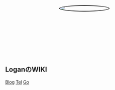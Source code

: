 <!-- _coverpage.md -->

<div class='cover'>
    <a href="https://wiki.loganren.xyz">
        <img class='avatar'src="https://images.loganren.xyz/images/2021/02/06/sagiri-300.png"></img>
    </a>
</div>

<style>
.avatar{
	border: #000 solid 2px;
	display: block;
	margin: 50px auto;
	-moz-border-radius: 50%;
	-webkit-border-radius: 50%;
	border-radius: 50%;
	transition: all 2.0s;
}
.avatar:hover{
	transform: rotate(360deg);
	-moz-box-shadow: 0px 0px 25px rgba(0, 255, 178, 1);
	-webkit-box-shadow: 0px 0px 25px rgba(0, 255, 178, 1);
	box-shadow: 0px 0px 25px rgba(0, 255, 178, 1);
	cursor: pointer;
}
.cover{
	height: 160px;
	width: 160px;
	margin: 0 auto;
}
</style>

## LoganのWIKI

[Blog](https://loganren.xyz)
[Tel](https://t.me/loganautomata)
[Go](/home.md)
